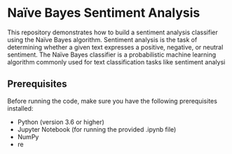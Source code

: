 # Naïve Bayes Sentiment Analysis

This repository demonstrates how to build a sentiment analysis classifier using the Naïve Bayes algorithm. Sentiment analysis is the task of determining whether a given text expresses a positive, negative, or neutral sentiment. The Naïve Bayes classifier is a probabilistic machine learning algorithm commonly used for text classification tasks like sentiment analysi

## Prerequisites

Before running the code, make sure you have the following prerequisites installed:

- Python (version 3.6 or higher)
- Jupyter Notebook (for running the provided .ipynb file)
- NumPy
- re
